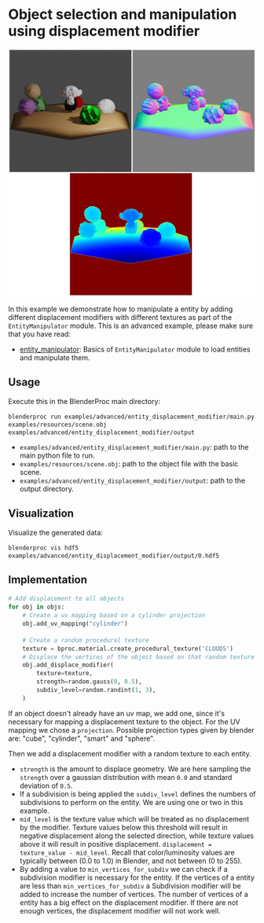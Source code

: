 # Object selection and manipulation using displacement modifier

![](../../../images/entity_displacement_modifier_rendering.jpg)

In this example we demonstrate how to manipulate a entity by adding different displacement modifiers with different textures as part of the `EntityManipulator` module.
This is an advanced example, please make sure that you have read:

* [entity_manipulator](../shapenet/README.md): Basics of `EntityManipulator` module to load entities and manipulate them. 
## Usage

Execute this in the BlenderProc main directory:

```
blenderproc run examples/advanced/entity_displacement_modifier/main.py examples/resources/scene.obj examples/advanced/entity_displacement_modifier/output
```

* `examples/advanced/entity_displacement_modifier/main.py`: path to the main python file to run.
* `examples/resources/scene.obj`: path to the object file with the basic scene.
* `examples/advanced/entity_displacement_modifier/output`: path to the output directory.

## Visualization

Visualize the generated data:

```
blenderproc vis hdf5 examples/advanced/entity_displacement_modifier/output/0.hdf5
```

## Implementation

```python
# Add displacement to all objects
for obj in objs:
    # Create a uv mapping based on a cylinder projection
    obj.add_uv_mapping("cylinder")

    # Create a random procedural texture
    texture = bproc.material.create_procedural_texture('CLOUDS')
    # Displace the vertices of the object based on that random texture
    obj.add_displace_modifier(
        texture=texture,
        strength=random.gauss(0, 0.5),
        subdiv_level=random.randint(1, 3),
    )
```
If an object doesn't already have an uv map, we add one, since it's necessary for mapping a displacement texture to the object. 
For the UV mapping we chose a `projection`. Possible projection types given by blender are: "cube", "cylinder", "smart" and "sphere".

Then we add a displacement modifier with a random texture to each entity. 

* `strength` is the amount to displace geometry. We are here sampling the `strength` over a gaussian distribution with mean `0.0` and standard deviation of `0.5`.
* If a subdivision is being applied the `subdiv_level` defines the numbers of subdivisions to perform on the entity. We are using one or two in this example.
* `mid_level` is the texture value which will be treated as no displacement by the modifier. Texture values below this threshold will result in negative displacement along the selected direction, while texture values above it will result in positive displacement. `displacement = texture_value - mid_level`. Recall that color/luminosity values are typically between (0.0 to 1.0) in Blender, and not between (0 to 255).
* By adding a value to `min_vertices_for_subdiv` we can check if a subdivision modifier is necessary for the entity. If the vertices of a entity are less than `min_vertices_for_subdiv` a Subdivision modifier will be added to increase the number of vertices. The number of vertices of a entity has a big effect on the displacement modifier. If there are not enough vertices, the displacement modifier will not work well.                                                                         